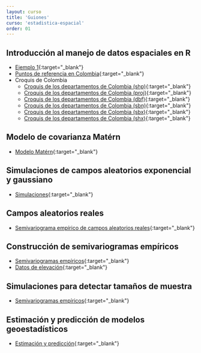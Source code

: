 ```yaml
---
layout: curso
title: 'Guiones'
curso: 'estadistica-espacial'
order: 01
---
```


## Introducción al manejo de datos espaciales en R

 - [Ejemplo 1](/estadistica-espacial/guiones/intro_espacial.html){:target="_blank"}
 - [Puntos de referencia en Colombia](./guiones/ciudades_de_colombia.xlsx){:target="_blank"}
 - Croquis de Colombia
   * [Croquis de los departamentos de Colombia (shp)](./guiones/COL_adm1.shp){:target="_blank"}
   * [Croquis de los departamentos de Colombia (proj)](./guiones/COL_adm1.prj){:target="_blank"}
   * [Croquis de los departamentos de Colombia (dbf)](./guiones/COL_adm1.dbf){:target="_blank"}
   * [Croquis de los departamentos de Colombia (sbn)](./guiones/COL_adm1.sbn){:target="_blank"}
   * [Croquis de los departamentos de Colombia (sbx)](./guiones/COL_adm1.sbx){:target="_blank"}
   * [Croquis de los departamentos de Colombia (shx)](./guiones/COL_adm1.shx){:target="_blank"}

## Modelo de covarianza Matérn

 - [Modelo Matérn](./guiones/modeloMatérn.html){:target="_blank"}
 
## Simulaciones de campos aleatorios exponencial y gaussiano

 - [Simulaciones](./guiones/simulaciones_exp_gauss.html){:target="_blank"}
 
## Campos aleatorios reales

 - [Semivariograma empírico de campos aleatorios reales](./guiones/campos_aleatorios_reales.html){:target="_blank"}
 
## Construcción de semivariogramas empíricos

 - [Semivariogramas empíricos](./guiones/elevacion2.html){:target="_blank"}
 - [Datos de elevación](./guiones/elevacion2.txt){:target="_blank"}

## Simulaciones para detectar tamaños de muestra

 - [Semivariogramas empíricos](./guiones/simulacionCamposAleatorios.html){:target="_blank"}
 
## Estimación y predicción de modelos geoestadísticos

 - [Estimación y predicción](./guiones/elevacion3.html){:target="_blank"}
